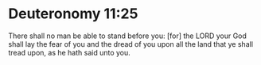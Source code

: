 # Deuteronomy 11:25

There shall no man be able to stand before you: [for] the LORD your God shall lay the fear of you and the dread of you upon all the land that ye shall tread upon, as he hath said unto you.